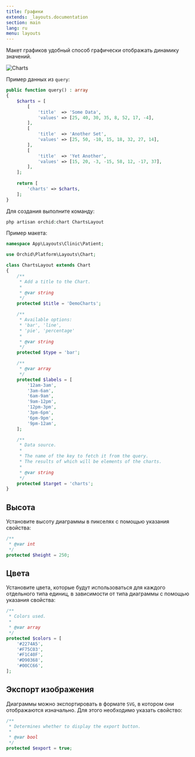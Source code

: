 ```yaml
---
title: Графики
extends: _layouts.documentation
section: main
lang: ru
menu: layouts
---
```


Макет графиков удобный способ графически отображать динамику значений.

![Charts](https://orchid.software/assets/img/layouts/charts.png)

Пример данных из `query`:

```php
public function query() : array
{
    $charts = [
        [
            'title'  => 'Some Data',
            'values' => [25, 40, 30, 35, 8, 52, 17, -4],
        ],
        [
            'title'  => 'Another Set',
            'values' => [25, 50, -10, 15, 18, 32, 27, 14],
        ],
        [
            'title'  => 'Yet Another',
            'values' => [15, 20, -3, -15, 58, 12, -17, 37],
        ],
    ];
    
    return [
        'charts' => $charts,
    ];
}
```

Для создания выполните команду:
```php
php artisan orchid:chart ChartsLayout
```

Пример макета:
```php
namespace App\Layouts\Clinic\Patient;

use Orchid\Platform\Layouts\Chart;

class ChartsLayout extends Chart
{
    /**
     * Add a title to the Chart.
     * 
     * @var string
     */
    protected $title = 'DemoCharts';

    /**
     * Available options:
     * 'bar', 'line', 
     * 'pie', 'percentage'
     *
     * @var string
     */
    protected $type = 'bar';

    /**
     * @var array
     */
    protected $labels = [
        '12am-3am',
        '3am-6am',
        '6am-9am',
        '9am-12pm',
        '12pm-3pm',
        '3pm-6pm',
        '6pm-9pm',
        '9pm-12am',
    ];

    /**
     * Data source.
     *
     * The name of the key to fetch it from the query.
     * The results of which will be elements of the charts.
     *
     * @var string
     */
    protected $target = 'charts';
}
```

## Высота
Установите высоту диаграммы в пикселях с помощью указания свойства:

```php
/**
 * @var int
 */
protected $height = 250;
```


## Цвета
Установите цвета, которые будут использоваться для каждого отдельного типа единиц, в зависимости от типа диаграммы с помощью указания свойства:

```php
/**
 * Colors used.
 *
 * @var array
 */
protected $colors = [
    '#2274A5',
    '#F75C03',
    '#F1C40F',
    '#D90368',
    '#00CC66',
];
```


## Экспорт изображения

Диаграммы  можно экспортировать в формате `SVG`, в котором они отображаются изначально. Для этого необходимо указать свойство:

```php
/**
 * Determines whether to display the export button.
 *
 * @var bool
 */
protected $export = true;
```


